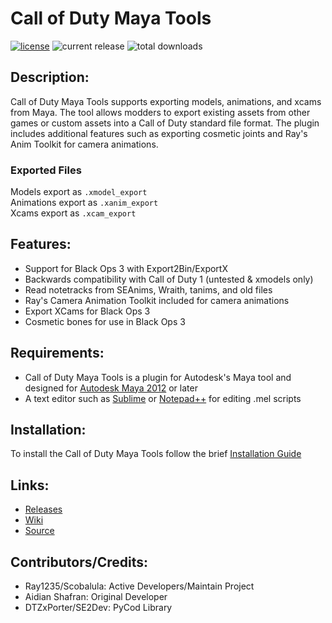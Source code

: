 # Call of Duty Maya Tools
[![license](https://img.shields.io/github/license/Ray1235/CoDMayaTools.svg)]() ![current release](https://img.shields.io/github/release/Ray1235/CoDMayaTools.svg) ![total downloads](https://img.shields.io/github/downloads/Ray1235/CoDMayaTools/total.svg)

## Description:
Call of Duty Maya Tools supports exporting models, animations, and xcams from Maya.
The tool allows modders to export existing assets from other games or custom assets into a Call of Duty standard file format.
The plugin includes additional features such as exporting cosmetic joints and Ray's Anim Toolkit for camera animations.

### Exported Files
Models export as `.xmodel_export`  
Animations export as `.xanim_export`  
Xcams export as `.xcam_export`  

## Features:
* Support for Black Ops 3 with Export2Bin/ExportX
* Backwards compatibility with Call of Duty 1 (untested & xmodels only)
* Read notetracks from SEAnims, Wraith, tanims, and old files
* Ray's Camera Animation Toolkit included for camera animations
* Export XCams for Black Ops 3
* Cosmetic bones for use in Black Ops 3

## Requirements:
* Call of Duty Maya Tools is a plugin for Autodesk's Maya tool and designed for [Autodesk Maya 2012](http://autodesk.com/maya) or later
* A text editor such as [Sublime](https://www.sublimetext.com/3) or [Notepad++](https://notepad-plus-plus.org/) for editing .mel scripts

## Installation:
To install the Call of Duty Maya Tools follow the brief [Installation Guide](https://github.com/Ray1235/CoDMayaTools/wiki/CoDMayaTools-Installation)

## Links:
* [Releases](https://github.com/Ray1235/CoDMayaTools/releases)
* [Wiki](https://github.com/Ray1235/CoDMayaTools/wiki)
* [Source](https://github.com/Ray1235/CoDMayaTools/archive/master.zip)

## Contributors/Credits:
* Ray1235/Scobalula: Active Developers/Maintain Project
* Aidian Shafran: Original Developer 
* DTZxPorter/SE2Dev: PyCod Library
